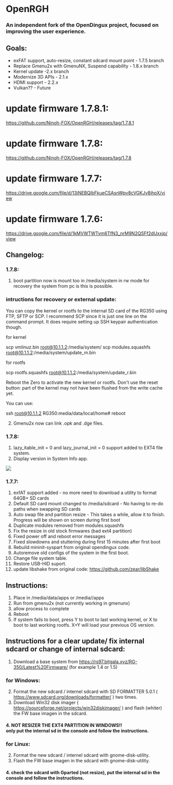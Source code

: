 # OpenRGH<br>
### An independent fork of the OpenDingux project, focused on improving the user experience. 

## Goals:
* exFAT support, auto-resize, constant sdcard mount point - 1.7.5 branch
* Replace Gmenu2x with GmenuNX, Suspend capability - 1.8.x branch
* Kernel update -2.x branch
* Modernize 3D APIs - 2.1.x
* HDMI support - 2.2.x
* Vulkan?? - Future

# update firmware 1.7.8.1: <br>
https://github.com/Ninoh-FOX/OpenRGH/releases/tag/1.7.8.1

# update firmware 1.7.8: <br>
https://github.com/Ninoh-FOX/OpenRGH/releases/tag/1.7.8

# update firmware 1.7.7: <br>
https://drive.google.com/file/d/13iNEBQlbFkueCSAsnWpv8cVGKJv8ihpX/view

# update firmware 1.7.6: <br>
https://drive.google.com/file/d/1kMVWTWTym6TfN3_nrM9N2QSFf2dUxxjp/view

## Changelog:<br>

### 1.7.8:<br>
1. boot partition now is mount too in /media/system in rw mode for recovery the system from pc is this is possible.
### intructions for recovery or external update:<br>

You can copy the kernel or rootfs to the internal SD card of the RG350 using FTP, SFTP or SCP. I recommend SCP since it is just one line on the command prompt. It does require setting up SSH keypair authentication though.

for kernel

scp vmlinuz.bin root@10.1.1.2:/media/system/
scp modules.squashfs root@10.1.1.2:/media/system/update_m.bin

for rootfs

scp rootfs.squashfs root@10.1.1.2:/media/system/update_r.bin

Reboot the Zero to activate the new kernel or rootfs. Don't use the reset button: part of the kernel may not have been flushed from the write cache yet.

You can use:

ssh root@10.1.1.2
RG350:media/data/local/home# reboot

2. Gmenu2x now can link .opk and .dge files.

### 1.7.8:<br>
1. lazy_itable_init = 0 and lazy_journal_init = 0 support added to EXT4 file system.
2. Display version in System Info app.

![](https://fotos.subefotos.com/d74d4f1ba67f0d5f556aa7a43e7c7c84o.jpg)

### 1.7.7:<br>
1. exfAT support added - no more need to download a utility to format 64GB+ SD cards
2. Default SD card mount changed to /media/sdcard - No having to re-do paths when swapping SD cards
3. Auto swap file and partition resize - This takes a while, allow it to finish.  Progress will be shown on screen during first boot
4. Duplicate modules removed from modules.squashfs 
5. Fix the resize in old stock firmwares (bad ext4 partition)
6. Fixed power off and reboot error messages
7. Fixed slowdowns and stuttering during first 15 minutes after first boot
8. Rebuild mininit-syspart from original opendingux code.
9. Autoremove old configs of the system in the first boot.
10. Change file system table.
11. Restore USB-HID suport.
12. update libshake from original code: https://github.com/zear/libShake

## Instructions:<br>
1. Place in /media/data/apps or /media/<your SD card>/apps
2. Run from gmenu2x (not currently working in gmenunx)
3. allow process to complete
4. Reboot
5. If system fails to boot, press Y to boot to last working kernel, or X to boot to last working rootfs. X+Y will load your previous OS version.
  
## Instructions for a clear update/ fix internal sdcard or change of internal sdcard:<br>
1. Download a base system from https://rs97.bitgala.xyz/RG-350/Latest%20Firmware/ (for example 1.4 or 1.5)

### for Windows:<br>
2. Format the new sdcard / internel sdcard with SD FORMATTER 5.0.1 ( https://www.sdcard.org/downloads/formatter/ ) two times.
3. Download Win32 disk imager ( https://sourceforge.net/projects/win32diskimager/ ) and flash (whiter) the FW base imagen in the sdcard.
#### 4. NOT RESIZER THE EXT4 PARTITION IN WINDOWS!!<br> only put the internal sd in the console and follow the instructions.

### for Linux:<br>
2. Format the new sdcard / internel sdcard with gnome-disk-utility.
3. Flash the FW base imagen in the sdcard with gnome-disk-utility.
#### 4. check the sdcard with Gparted (not resize), put the internal sd in the console and follow the instructions.

